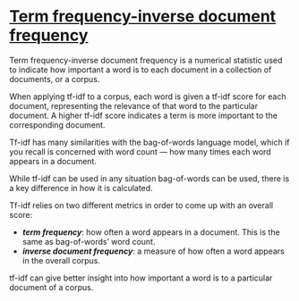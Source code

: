 # [Term frequency-inverse document frequency](https://www.codecademy.com/paths/build-chatbots-with-python/tracks/retrieval-based-chatbots/modules/language-and-topic-modeling-chatbots/lessons/language-model-tf-idf/exercises/what-is-tfidf)
Term frequency-inverse document frequency is a numerical statistic used to indicate how important a word is to each document in a collection of documents, or a corpus.

When applying tf-idf to a corpus, each word is given a tf-idf score for each document, representing the relevance of that word to the particular document.
A higher tf-idf score indicates a term is more important to the corresponding document.

Tf-idf has many similarities with the bag-of-words language model, which if you recall is concerned with word count — how many times each word appears in a document.

While tf-idf can be used in any situation bag-of-words can be used, there is a key difference in how it is calculated.

Tf-idf relies on two different metrics in order to come up with an overall score:
* ***term frequency***: how often a word appears in a document. This is the same as bag-of-words’ word count.
* ***inverse document frequency***: a measure of how often a word appears in the overall corpus.

tf-idf can give better insight into how important a word is to a particular document of a corpus.
 
